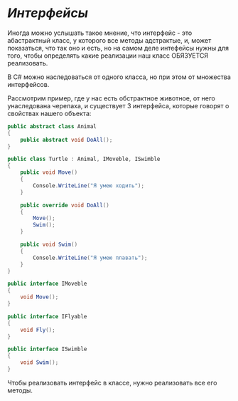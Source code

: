# *Интерфейсы*

Иногда можно услышать такое мнение, что интерфейс - это абастрактный класс, у которого все методы адстрактые, и, может показаться, что так оно и есть, но на самом деле интефейсы нужны для того, чтобы определять какие реализации наш класс ОБЯЗУЕТСЯ реализовать.

В C# можно наследоваться от одного класса, но при этом от множества интерфейсов.

Рассмотрим пример, где у нас есть обстрактное животное, от него унаследована черепаха, и существует 3 интерфейса, которые говорят о свойствах нашего объекта:

```cs
public abstract class Animal
{
    public abstract void DoAll();
}

public class Turtle : Animal, IMoveble, ISwimble
{
    public void Move()
    {
        Console.WriteLine("Я умею ходить");
    }

    public override void DoAll()
    {
        Move();
        Swim();
    }

    public void Swim()
    {
        Console.WriteLine("Я умею плавать");
    }
}

public interface IMoveble
{
    void Move();
}

public interface IFlyable
{
    void Fly();
}

public interface ISwimble
{
    void Swim();
}
```

Чтобы реализовать интерфейс в классе, нужно реализовать все его методы.
